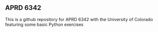 ## APRD 6342 ##


  This is a github repository for APRD 6342 with the University of Colorado featuring some basic Python exercises
